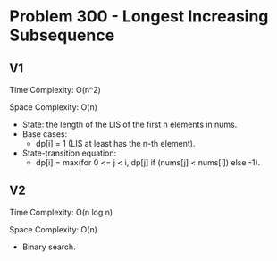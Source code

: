 # Problem 300 - Longest Increasing Subsequence

## V1

Time Complexity: O(n^2)

Space Complexity: O(n)

- State: the length of the LIS of the first n elements in nums.
- Base cases:
    - dp[i] = 1 (LIS at least has the n-th element).
- State-transition equation:
    - dp[i] = max(for 0 <= j < i, dp[j] if (nums[j] < nums[i]) else -1).

## V2

Time Complexity: O(n log n)

Space Complexity: O(n)

- Binary search.
